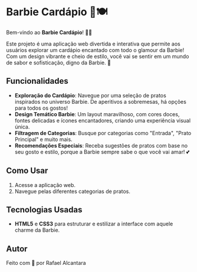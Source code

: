 # Barbie Cardápio 🌸🍽️

Bem-vindo ao **Barbie Cardápio**! 💖✨

Este projeto é uma aplicação web divertida e interativa que permite aos usuários explorar um cardápio encantado com todo o glamour da Barbie! Com um design vibrante e cheio de estilo, você vai se sentir em um mundo de sabor e sofisticação, digno da Barbie. 👑

## Funcionalidades

- **Exploração do Cardápio**: Navegue por uma seleção de pratos inspirados no universo Barbie. De aperitivos a sobremesas, há opções para todos os gostos!
- **Design Temático Barbie**: Um layout maravilhoso, com cores doces, fontes delicadas e ícones encantadores, criando uma experiência visual única.
- **Filtragem de Categorias**: Busque por categorias como "Entrada", "Prato Principal" e muito mais. 
- **Recomendações Especiais**: Receba sugestões de pratos com base no seu gosto e estilo, porque a Barbie sempre sabe o que você vai amar! 💕

## Como Usar

1. Acesse a aplicação web.
2. Navegue pelas diferentes categorias de pratos.

## Tecnologias Usadas

- **HTML5** e **CSS3** para estruturar e estilizar a interface com aquele charme da Barbie.
  
## Autor

Feito com 💖 por Rafael Alcantara
